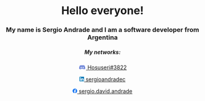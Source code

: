 <div align="center">
  <h1>Hello <b>everyone</b>!</h1>
  <h3>My name is Sergio Andrade and I am a software developer from Argentina </h3>
  
  <h5>My networks:</h5>
  <div align="center">
    <p display="inline">
      <a href="https://discordapp.com/users/Hosuseri#3822">
        <img width="20px" height="12px" src="https://github.com/SergioAndrade22/SergioAndrade22/blob/master/discord-svg-chat-background-discord-logo-discord-icon-game-clothing-apparel-dice-transparent-png-2494223.png" />
        Hosuseri#3822
      </a>      
    </p>
    <p>
      <a display="inline" href="https://www.linkedin.com/in/sergiodandradec/">
        <img width="12px" height="12px" src="https://github.com/SergioAndrade22/SergioAndrade22/blob/master/174857.png" />
        sergioandradec
      </a>
    </p>
    <p display="inline">
      <a href="https://www.facebook.com/sergio.david.andrade/">
        <img width="12px" height="12px" src="https://github.com/SergioAndrade22/SergioAndrade22/blob/master/2048px-Facebook_f_logo_(2019).svg.png" />
        sergio.david.andrade
      </a>
    </p>
  </div>
</div>
